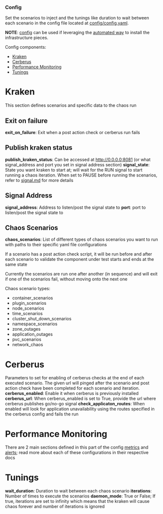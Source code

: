 ### Config
Set the scenarios to inject and the tunings like duration to wait between each scenario in the config file located at [config/config.yaml](https://github.com/redhat-chaos/krkn/blob/main/config/config.yaml).

**NOTE**: [config](https://github.com/redhat-chaos/krkn/blob/main/config/config_performance.yaml) can be used if leveraging the [automated way](https://github.com/redhat-chaos/krkn#setting-up-infrastructure-dependencies) to install the infrastructure pieces.

Config components: 
* [Kraken](#kraken)
* [Cerberus](#cerberus)
* [Performance Monitoring](#performance-monitoring)
* [Tunings](#tunings)

# Kraken 
This section defines scenarios and specific data to the chaos run 

## Exit on failure
**exit_on_failure**:  Exit when a post action check or cerberus run fails

## Publish kraken status
**publish_kraken_status**: Can be accessed at http://0.0.0.0:8081 (or what signal_address and port you set in signal address section)
**signal_state**: State you want kraken to start at; will wait for the RUN signal to start running a chaos iteration. When set to PAUSE before running the scenarios, refer to [signal.md](signal.md) for more details

## Signal Address 
**signal_address**: Address to listen/post the signal state to
**port**: port to listen/post the signal state to

## Chaos Scenarios 

**chaos_scenarios**: List of different types of chaos scenarios you want to run with paths to their specific yaml file configurations

If a scenario has a post action check script, it will be run before and after each scenario to validate the component under test starts and ends at the same state

Currently the scenarios are run one after another (in sequence) and will exit if one of the scenarios fail, without moving onto the next one

Chaos scenario types: 
- container_scenarios     
- plugin_scenarios
- node_scenarios
- time_scenarios
- cluster_shut_down_scenarios
- namespace_scenarios
- zone_outages
- application_outages
- pvc_scenarios
- network_chaos


# Cerberus 
Parameters to set for enabling of cerberus checks at the end of each executed scenario. The given url will pinged after the scenario and post action check have been completed for each scenario and iteration.
**cerberus_enabled**: Enable it when cerberus is previously installed
**cerberus_url**: When cerberus_enabled is set to True, provide the url where cerberus publishes go/no-go signal
**check_applicaton_routes**:  When enabled will look for application unavailability using the routes specified in the cerberus config and fails the run


# Performance Monitoring 
There are 2 main sections defined in this part of the config [metrics](metrics.md) and [alerts](alerts.md); read more about each of these configurations in their respective docs 

# Tunings
**wait_duration**: Duration to wait between each chaos scenario
**iterations**: Number of times to execute the scenarios
**daemon_mode**: True or False; If true, iterations are set to infinity which means that the kraken will cause chaos forever and number of iterations is ignored


